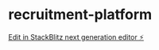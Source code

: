 # recruitment-platform

[Edit in StackBlitz next generation editor ⚡️](https://stackblitz.com/~/github.com/Test3426547/recruitment-platform)